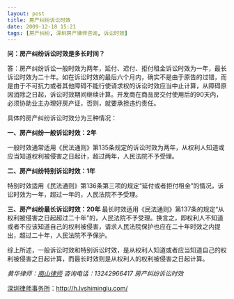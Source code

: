 ```yaml
---
layout: post
title: 房产纠纷诉讼时效
date: 2009-12-18 15:21
tags: [房产纠纷, 深圳房产律师咨询, 诉讼时效]
---
```

<strong>问：房产纠纷诉讼时效是多长时间？</strong>

答：房产纠纷诉讼一般时效为两年，延付、迟付、拒付租金诉讼时效为一年，最长诉讼时效为二十年。如在诉讼时效的最后六个月内，确实不是由于原告的过错，而是由于不可抗力或者其他障碍不能行使请求权的诉讼时效应当中止计算，从障碍原因消除之日起，诉讼时效期间继续计算。开发商在商品房交付使用后的90天内，必须协助业主办理好房产证，否则，就要承担违约责任。

具体的房产纠纷诉讼时效分为三种情况：

<strong>一、房产纠纷一般诉讼时效：2年</strong>

一般时效通常适用《民法通则》第135条规定的诉讼时效为两年，从权利人知道或应当知道权利被侵害之日起计，超过两年，人民法院不予受理。

<strong>二、房产纠纷特别诉讼时效：1年</strong>

特别时效适用《民法通则》第136条第三项的规定“延付或者拒付租金”的情况，诉讼时效为一年，超过一年的，人民法院不予受理。

<strong>三、房产纠纷最长诉讼时效：20年
</strong>
最长时效适用《民法通则》第137条的规定“从权利被侵害之日起超过二十年”的，人民法院不予受理。换言之，即权利人不知道或者不应该知道自己的权利被侵害，请求人民法院保护也应在二十年时效之内提出，超过二十年，人民法院不予保护。

综上所述，一般诉讼时效和特别诉讼时效，是从权利人知道或者应当知道自己的权利被侵害之日起计算，而最长时效则是从权利人的权利被侵害之日起计算。

<em>黄华律师：<a href="http://h.lvshiminglu.com/" target="_self">南山律师</a>
咨询电话：13242966417
房产纠纷诉讼时效</em>

<a href="http://h.lvshiminglu.com/">深圳律师事务所</a>：<a href="http://h.lvshiminglu.com/">http://h.lvshiminglu.com/</a>

